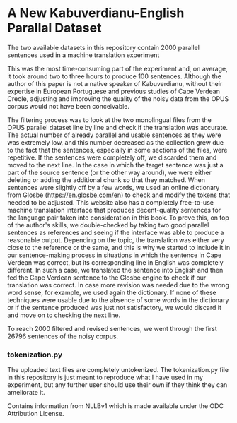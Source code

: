 # A New Kabuverdianu-English Parallal Dataset

The two available datasets in this repository contain 2000 parallel sentences used in a machine translation experiment

This was the most time-consuming part of the experiment and, on average, it took around two to three hours to produce 100 sentences. Although the author of this paper is not a native speaker of Kabuverdianu, without their expertise in European Portuguese and previous studies of Cape Verdean Creole, adjusting and improving the quality of the noisy data from the OPUS corpus would not have been conceivable.

The filtering process was to look at the two monolingual files from the OPUS parallel dataset line by line and check if the translation was accurate. The actual number of already parallel and usable sentences as they were was extremely low, and this number decreased as the collection grew due to the fact that the sentences, especially in some sections of the files, were repetitive.
If the sentences were completely off, we discarded them and moved to the next line.
In the case in which the target sentence was just a part of the source sentence (or the other way around), we were either deleting or adding the additional chunk so that they matched.
When sentences were slightly off by a few words, we used an online dictionary from Glosbe (https://en.glosbe.com/en) to check and modify the tokens that needed to be adjusted. This website also has a completely free-to-use machine translation interface that produces decent-quality sentences for the language pair taken into consideration in this book. To prove this, on top of the author's skills, we double-checked by taking two good parallel sentences as references and seeing if the interface was able to produce a reasonable output. Depending on the topic, the translation was either very close to the reference or the same, and this is why we started to include it in our sentence-making process in situations in which the sentence in Cape Verdean was correct, but its corresponding line in English was completely different. In such a case, we translated the sentence into English and then fed the Cape Verdean sentence to the Glosbe engine to check if our translation was correct. In case more revision was needed due to the wrong word sense, for example, we used again the dictionary. If none of these techniques were usable due to the absence of some words in the dictionary or if the sentence produced was just not satisfactory, we would discard it and move on to checking the next line.

To reach 2000 filtered and revised sentences, we went through the first 26796 sentences of the noisy corpus.

### tokenization.py

The uploaded text files are completely untokenized. The tokenization.py file in this repository is just meant to reproduce what I have used in my experiment, but any further user should use their own if they think they can ameliorate it. 






Contains information from NLLBv1 which is made available
under the ODC Attribution License.
